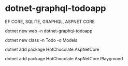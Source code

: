# dotnet-graphql-todoapp
 EF CORE, SQLITE, GRAPHQL, ASPNET CORE

dotnet new web -n dotnet-graphql-todoapp

dotnet new class -n Todo -o Models 

dotnet add package HotChocolate.AspNetCore

dotnet add package HotChocolate.AspNetCore.Playground
